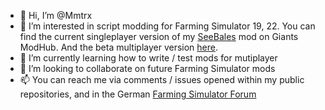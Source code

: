 - 👋 Hi, I’m @Mmtrx
- 👀 I’m interested in script modding for Farming Simulator 19, 22. You can find the current singleplayer version of my [SeeBales](https://farming-simulator.com/mod.php?lang=en&country=us&mod_id=142151&title=fs2019) mod on Giants ModHub. And the beta multiplayer version [here](https://github.com/Mmtrx/FS19_SeeBales).
- 🌱 I’m currently learning how to write / test mods for mutiplayer
- 💞️ I’m looking to collaborate on future Farming Simulator mods
- 📫 You can reach me via comments / issues opened within my public repositories, and in the German [Farming Simulator Forum](https://forum.giants-software.com/index.php)

<!---
Mmtrx/Mmtrx is a ✨ special ✨ repository because its `README.md` (this file) appears on your GitHub profile.
You can click the Preview link to take a look at your changes.
--->
